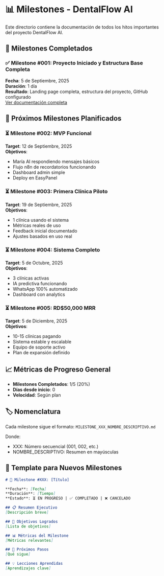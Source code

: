 # 📊 Milestones - DentalFlow AI

Este directorio contiene la documentación de todos los hitos importantes del proyecto DentalFlow AI.

## 🎯 Milestones Completados

### ✅ Milestone #001: Proyecto Iniciado y Estructura Base Completa
**Fecha**: 5 de Septiembre, 2025  
**Duración**: 1 día  
**Resultado**: Landing page completa, estructura del proyecto, GitHub configurado  
[Ver documentación completa](./MILESTONE_001_PROYECTO_INICIADO.md)

## 📅 Próximos Milestones Planificados

### ⏳ Milestone #002: MVP Funcional
**Target**: 12 de Septiembre, 2025  
**Objetivos**:
- María AI respondiendo mensajes básicos
- Flujo n8n de recordatorios funcionando
- Dashboard admin simple
- Deploy en EasyPanel

### ⏳ Milestone #003: Primera Clínica Piloto
**Target**: 19 de Septiembre, 2025  
**Objetivos**:
- 1 clínica usando el sistema
- Métricas reales de uso
- Feedback inicial documentado
- Ajustes basados en uso real

### ⏳ Milestone #004: Sistema Completo
**Target**: 5 de Octubre, 2025  
**Objetivos**:
- 3 clínicas activas
- IA predictiva funcionando
- WhatsApp 100% automatizado
- Dashboard con analytics

### ⏳ Milestone #005: RD$50,000 MRR
**Target**: 5 de Diciembre, 2025  
**Objetivos**:
- 10-15 clínicas pagando
- Sistema estable y escalable
- Equipo de soporte activo
- Plan de expansión definido

## 📈 Métricas de Progreso General

- **Milestones Completados**: 1/5 (20%)
- **Días desde inicio**: 0
- **Velocidad**: Según plan

## 🏷️ Nomenclatura

Cada milestone sigue el formato:
`MILESTONE_XXX_NOMBRE_DESCRIPTIVO.md`

Donde:
- XXX: Número secuencial (001, 002, etc.)
- NOMBRE_DESCRIPTIVO: Resumen en mayúsculas

## 📝 Template para Nuevos Milestones

```markdown
# 🎯 Milestone #XXX: [Título]

**Fecha**: [Fecha]  
**Duración**: [Tiempo]  
**Estado**: ⏳ EN PROGRESO | ✅ COMPLETADO | ❌ CANCELADO

## 📋 Resumen Ejecutivo
[Descripción breve]

## 🎯 Objetivos Logrados
[Lista de objetivos]

## 📊 Métricas del Milestone
[Métricas relevantes]

## 🚀 Próximos Pasos
[Qué sigue]

## 💡 Lecciones Aprendidas
[Aprendizajes clave]
```